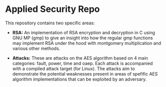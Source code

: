 # Applied Security Repo

This repository contains two specific areas:

- **RSA:** An implementation of RSA encryption and decryption in C using GNU MP (gmp) to give an insight into how the regular gmp functions may implement RSA under the hood with montgomery multiplication and various other methods.

- **Attacks:** These are attacks on the AES algorithm based on 4 main categories: fault, power, time and oaep. Each attack is accompanied with a compiled attack target (for Linux). The attacks aim to demonstrate the potential weaknesses present in areas of spefific AES algorithm implementations that can be exploited by an adversary.
